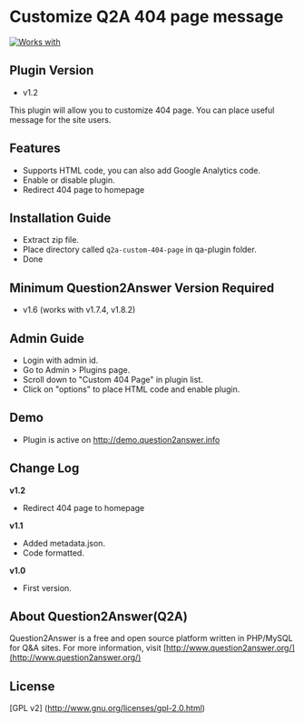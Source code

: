 Customize Q2A 404 page message
==============================
[![Works with](https://img.shields.io/badge/Works%20with-Q2A_v1.8.2-green.svg?style=flat)](https://github.com/q2a/question2answer/releases)

Plugin Version
--------------
- v1.2

This plugin will allow you to customize 404 page. You can place useful message for the site users. 

Features
--------
- Supports HTML code, you can also add Google Analytics code.
- Enable or disable plugin.
- Redirect 404 page to homepage

Installation Guide
------------------
- Extract zip file.
- Place directory called `q2a-custom-404-page` in qa-plugin folder.
- Done

Minimum Question2Answer Version Required
----------------------------------------
- v1.6 (works with v1.7.4, v1.8.2)

Admin Guide
-----------
- Login with admin id.
- Go to Admin > Plugins page.
- Scroll down to "Custom 404 Page" in plugin list.
- Click on "options" to place HTML code and enable plugin.

Demo
----
- Plugin is active on http://demo.question2answer.info

Change Log
----------
**v1.2**
* Redirect 404 page to homepage

**v1.1**
* Added metadata.json.
* Code formatted.

**v1.0**
* First version.

About Question2Answer(Q2A)
---------------------
Question2Answer is a free and open source platform written in PHP/MySQL for Q&A sites. For more information, visit [http://www.question2answer.org/](http://www.question2answer.org/)

License
-------
[GPL v2] (http://www.gnu.org/licenses/gpl-2.0.html)
